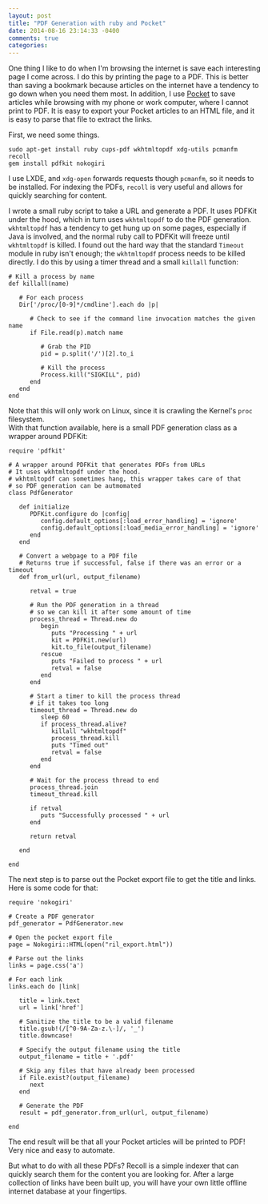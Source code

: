 ```yaml
---
layout: post
title: "PDF Generation with ruby and Pocket"
date: 2014-08-16 23:14:33 -0400
comments: true
categories: 
---
```


One thing I like to do when I'm browsing the internet is save each interesting page I come across. I do this by printing the page to a PDF. This is better than saving a bookmark because articles on the internet have a tendency to go down when you need them most. In addition, I use [Pocket](http://getpocket.com/a/queue/list/) to save articles while browsing with my phone or work computer, where I cannot print to PDF. It is easy to export your Pocket articles to an HTML file, and it is easy to parse that file to extract the links.

First, we need some things.

    sudo apt-get install ruby cups-pdf wkhtmltopdf xdg-utils pcmanfm recoll
    gem install pdfkit nokogiri
    
I use LXDE, and `xdg-open` forwards requests though `pcmanfm`, so it needs to be installed. For indexing the PDFs, `recoll` is very useful and allows for quickly searching for content.

I wrote a small ruby script to take a URL and generate a PDF. It uses PDFKit under the hood, which in turn uses `wkhtmltopdf` to do the PDF generation. `wkhtmltopdf` has a tendency to get hung up on some pages, especially if Java is involved, and the normal ruby call to PDFKit will freeze until `wkhtmltopdf` is killed. I found out the hard way that the standard `Timeout` module in ruby isn't enough; the `wkhtmltopdf` process needs to be killed directly. I do this by using a timer thread and a small `killall` function:

    # Kill a process by name
    def killall(name)
    
       # For each process
       Dir['/proc/[0-9]*/cmdline'].each do |p|
       
          # Check to see if the command line invocation matches the given name
          if File.read(p).match name
          
             # Grab the PID
             pid = p.split('/')[2].to_i
             
             # Kill the process
             Process.kill("SIGKILL", pid)
          end
       end
    end

Note that this will only work on Linux, since it is crawling the Kernel's `proc` filesystem.  
With that function available, here is a small PDF generation class as a wrapper around PDFKit:

    require 'pdfkit'
    
    # A wrapper around PDFKit that generates PDFs from URLs
    # It uses wkhtmltopdf under the hood.
    # wkhtmltopdf can sometimes hang, this wrapper takes care of that
    # so PDF generation can be autmomated
    class PdfGenerator
       
       def initialize
          PDFKit.configure do |config|
             config.default_options[:load_error_handling] = 'ignore'
             config.default_options[:load_media_error_handling] = 'ignore'
          end
       end
       
       # Convert a webpage to a PDF file
       # Returns true if successful, false if there was an error or a timeout
       def from_url(url, output_filename)
          
          retval = true
          
          # Run the PDF generation in a thread
          # so we can kill it after some amount of time
          process_thread = Thread.new do
             begin
                puts "Processing " + url
                kit = PDFKit.new(url)
                kit.to_file(output_filename)
             rescue
                puts "Failed to process " + url
                retval = false
             end
          end
       
          # Start a timer to kill the process thread
          # if it takes too long
          timeout_thread = Thread.new do
             sleep 60
             if process_thread.alive?
                killall "wkhtmltopdf"
                process_thread.kill
                puts "Timed out"
                retval = false
             end
          end
          
          # Wait for the process thread to end
          process_thread.join
          timeout_thread.kill
          
          if retval
             puts "Successfully processed " + url
          end
          
          return retval
          
       end
       
    end

The next step is to parse out the Pocket export file to get the title and links. Here is some code for that:

    require 'nokogiri'
    
    # Create a PDF generator
    pdf_generator = PdfGenerator.new
    
    # Open the pocket export file
    page = Nokogiri::HTML(open("ril_export.html"))
    
    # Parse out the links
    links = page.css('a')
    
    # For each link
    links.each do |link|
    
       title = link.text
       url = link['href']
    
       # Sanitize the title to be a valid filename
       title.gsub!(/[^0-9A-Za-z.\-]/, '_')
       title.downcase!
       
       # Specify the output filename using the title
       output_filename = title + '.pdf'
        
       # Skip any files that have already been processed
       if File.exist?(output_filename)
          next
       end
        
       # Generate the PDF
       result = pdf_generator.from_url(url, output_filename)
        
    end

The end result will be that all your Pocket articles will be printed to PDF! Very nice and easy to automate.

But what to do with all these PDFs? Recoll is a simple indexer that can quickly search them for the content you are looking for. After a large collection of links have been built up, you will have your own little offline internet database at your fingertips.

